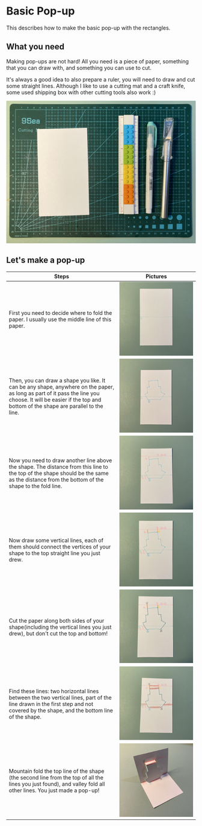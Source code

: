 # Basic Pop-up
This describes how to make the basic pop-up with the rectangles.

## What you need
Making pop-ups are not hard! All you need is a piece of paper, something that you can draw with, and something you can use to cut. 

It's always a good idea to also prepare a ruler, you will need to draw and cut some straight lines. Although I like to use a cutting mat and a craft knife, some used shipping box with other cutting tools also work :)

![Image of step 0](https://github.com/Ruhan-Yang/basic-popup/blob/master/Steps/Step%200.jpg)

## Let's make a pop-up
Steps | Pictures
------------ | -------------
First you need to decide where to fold the paper. I usually use the middle line of this paper.| ![step 1 picture](https://github.com/Ruhan-Yang/basic-popup/blob/master/Steps/Step%201.JPG)
Then, you can draw a shape you like. It can be any shape, anywhere on the paper, as long as part of it pass the line you choose. It will be easier if the top and bottom of the shape are parallel to the line.| ![step 2 picture](https://github.com/Ruhan-Yang/basic-popup/blob/master/Steps/Step%202.JPG)
Now you need to draw another line above the shape. The distance from this line to the top of the shape should be the same as the distance from the bottom of the shape to the fold line.| ![step 3 picture](https://github.com/Ruhan-Yang/basic-popup/blob/master/Steps/Step%203.JPG)
Now draw some vertical lines, each of them should connect the vertices of your shape to the top straight line you just drew.| ![step 4 picture](https://github.com/Ruhan-Yang/basic-popup/blob/master/Steps/Step%204.JPG)
Cut the paper along both sides of your shape(including the vertical lines you just drew), but don't cut the top and bottom!| ![step 5 picture](https://github.com/Ruhan-Yang/basic-popup/blob/master/Steps/Step%205.JPG)
Find these lines: two horizontal lines between the two vertical lines, part of the line drawn in the first step and not covered by the shape, and the bottom line of the shape.| ![step 6 picture](https://github.com/Ruhan-Yang/basic-popup/blob/master/Steps/Step%206.JPG)
Mountain fold the top line of the shape (the second line from the top of all the lines you just found), and valley fold all other lines. You just made a pop-up! | ![step 7 picture](https://github.com/Ruhan-Yang/basic-popup/blob/master/Steps/Step%207.JPG)
